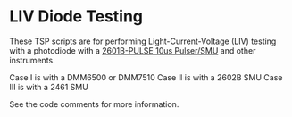# LIV Diode Testing

These TSP scripts are for performing Light-Current-Voltage (LIV) testing with a photodiode with a [2601B-PULSE 10us Pulser/SMU](https://www.tek.com/products/keithley/source-measure-units/2601b-pulse-system-sourcemeter) and other instruments.

Case I is with a DMM6500 or DMM7510
Case II is with a 2602B SMU
Case III is with a 2461 SMU

See the code comments for more information. 